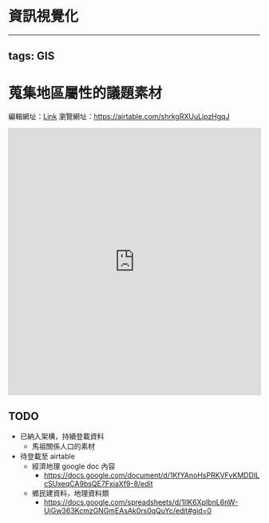 # 資訊視覺化
---
tags: GIS
---

# 蒐集地區屬性的議題素材

編輯網址：[Link](https://airtable.com/invite/l?inviteId=invpzBt1Ph9gRgJAx&inviteToken=d90f632c68863e3dc57c3fc41b235176b2f031661a932cd1a721de05fc06afc0&utm_source=email)
瀏覽網址：https://airtable.com/shrkgRXUuLjpzHgqJ

<iframe class="airtable-embed" src="https://airtable.com/embed/shrkgRXUuLjpzHgqJ?backgroundColor=cyan" frameborder="0" onmousewheel="" width="100%" height="533" style="background: transparent; border: 1px solid #ccc;"></iframe>

## TODO
- 已納入架構，持續登載資料
    - 馬祖關係人口的素材
- 待登載至 airtable
    - 經濟地理 google doc 內容
        - https://docs.google.com/document/d/1KfYAnoHsPRKVFvKMDDILcSUxeqCA9bsQE7FxiaXf9-8/edit
    - 鄉民建資料，地理資料類
        - https://docs.google.com/spreadsheets/d/1IlK6XpIbnL6nW-UjGw363KcmzGNGmEAsAk0rs0qQuYc/edit#gid=0